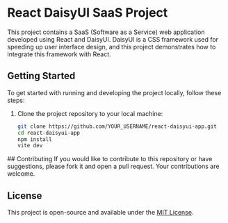 # React DaisyUI SaaS Project

This project contains a SaaS (Software as a Service) web application developed using React and DaisyUI. DaisyUI is a CSS framework used for speeding up user interface design, and this project demonstrates how to integrate this framework with React.

## Getting Started

To get started with running and developing the project locally, follow these steps:

1. Clone the project repository to your local machine:

   ```bash
   git clone https://github.com/YOUR_USERNAME/react-daisyui-app.git
   cd react-daisyui-app
   npm install
   vite dev
   ```

## Contributing
If you would like to contribute to this repository or have suggestions, please fork it and open a pull request. Your contributions are welcome.

## License
This project is open-source and available under the [MIT License](https://raw.githubusercontent.com/sinanbayindir/react-daisyui-saas-app/main/LICENSE).


